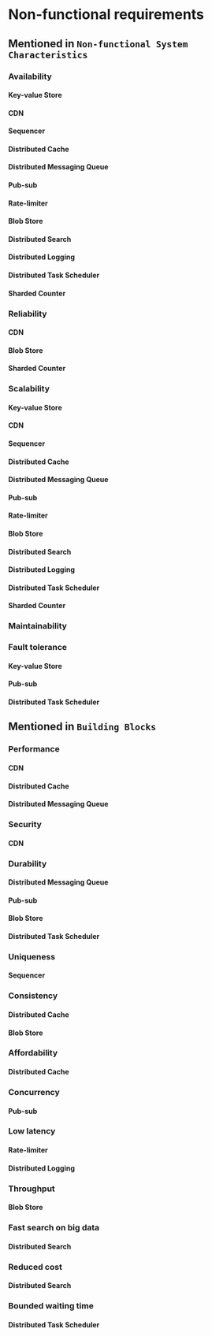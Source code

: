 # Non-functional requirements

## Mentioned in `Non-functional System Characteristics`

### Availability
#### Key-value Store
#### CDN
#### Sequencer
#### Distributed Cache
#### Distributed Messaging Queue
#### Pub-sub
#### Rate-limiter
#### Blob Store
#### Distributed Search
#### Distributed Logging
#### Distributed Task Scheduler
#### Sharded Counter

### Reliability
#### CDN
#### Blob Store
#### Sharded Counter

### Scalability
#### Key-value Store
#### CDN
#### Sequencer
#### Distributed Cache
#### Distributed Messaging Queue
#### Pub-sub
#### Rate-limiter
#### Blob Store
#### Distributed Search
#### Distributed Logging
#### Distributed Task Scheduler
#### Sharded Counter

### Maintainability

### Fault tolerance
#### Key-value Store
#### Pub-sub
#### Distributed Task Scheduler

## Mentioned in `Building Blocks`

### Performance
#### CDN
#### Distributed Cache
#### Distributed Messaging Queue

### Security
#### CDN

### Durability
#### Distributed Messaging Queue
#### Pub-sub
#### Blob Store
#### Distributed Task Scheduler

### Uniqueness
#### Sequencer

### Consistency
#### Distributed Cache
#### Blob Store

### Affordability
#### Distributed Cache

### Concurrency
#### Pub-sub

### Low latency
#### Rate-limiter
#### Distributed Logging

### Throughput
#### Blob Store

### Fast search on big data
#### Distributed Search

### Reduced cost
#### Distributed Search

### Bounded waiting time
#### Distributed Task Scheduler
